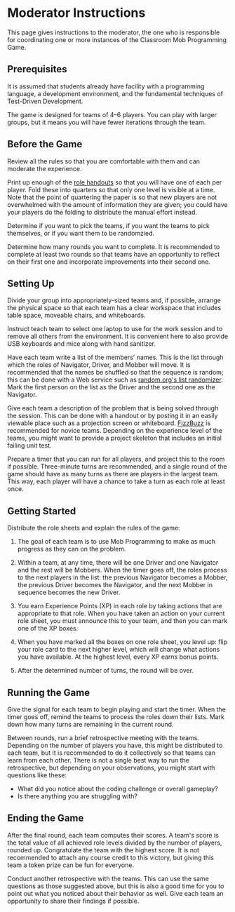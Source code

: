# Moderator Instructions

This page gives instructions to the moderator, the one who is responsible
for coordinating one or more instances of the Classroom Mob Programming Game.

## Prerequisites

It is assumed that students already have facility with a programming language,
a development environment, and the fundamental techniques of Test-Driven
Development.

The game is designed for teams of 4&ndash;6 players. You can play with larger
groups, but it means you will have fewer iterations through the team. 

## Before the Game

Review all the rules so that you are comfortable with them
and can moderate the experience.

Print up enough of the [role handouts](handout.pdf) so that you will have
one of each per player. Fold these into quarters so that only one level
is visible at a time. Note that the point of quartering the paper is so
that new players are not overwhelmed with the amount of information
they are given; you could have your players do the folding to distribute
the manual effort instead.

Determine if you want to pick the teams, if you want the teams to pick
themselves, or if you want them to be randomzied.

Determine how many rounds you want to complete.
It is recommended to complete at least two rounds so that teams
have an opportunity to reflect on their first one and incorporate
improvements into their second one.

## Setting Up

Divide your group into appropriately-sized teams and, if possible, arrange
the physical space so that each team has a clear workspace that includes
table space, moveable chairs, and whiteboards.

Instruct teach team to select one laptop to use for the work session
and to remove all others from the environment. It is convenient here to also
provide USB keyboards and mice along with hand sanitizer.

Have each team write a list of the members' names. This is the list
through which the roles of Navigator, Driver, and Mobber will move.
It is recommended that the names be shuffled so that the sequence
is random; this can be done with a Web service such as
[random.org's list randomizer](https://www.random.org/lists/).
Mark the first person on the list as the Driver and the second
one as the Navigator.

Give each team a description of the problem that is being solved
through the session. This can be done with a handout or by posting it
in an easily viewable place such as a projection screen or whiteboard.
[FizzBuzz](https://en.wikipedia.org/wiki/Fizz_buzz) is recommended
for novice teams.
Depending on the experience level of the teams, you might want to
provide a project skeleton that includes an initial failing unit test.

Prepare a timer that you can run for all players, and project this
to the room if possible. Three-minute turns are recommended,
and a single round of the game should have as many turns as there
are players in the largest team. This way, each player will have
a chance to take a turn as each role at least once.

## Getting Started

Distribute the role sheets and explain the rules of the game:

1. The goal of each team is to use Mob Programming to make as much
progress as they can on the problem.

1. Within a team, at any time, there will be one Driver and one Navigator
and the rest will be Mobbers. When the timer goes off, the roles process
to the next players in the list: the previous Navigator becomes a Mobber,
the previous Driver becomes the Navigator, and the next Mobber in sequence
becomes the new Driver.

1. You earn Experience Points (XP) in each role by taking actions
that are appropriate to that role. When you have taken an action
on your current role sheet, you must announce this to your team,
and then you can mark one of the XP boxes.

1. When you have marked all the boxes on one role sheet, you level up:
flip your role card to the next higher level, which will change what
actions you have available. At the highest level, every XP earns
bonus points.

1. After the determined number of turns, the round will be over.

## Running the Game

Give the signal for each team to begin playing and start the timer.
When the timer goes off, remind the teams to process the roles down
their lists. Mark down how many turns are remaining in the current round.

Between rounds, run a brief retrospective
meeting with the teams. Depending on the number of players you have,
this might be distributed to each team, but it is recommended to
do it collectively so that teams can learn from each other.
There is not a single best way to run the retrospective, but depending
on your observations, you might start with questions like these:

- What did you notice about the coding challenge or overall gameplay?
- Is there anything you are struggling with?

## Ending the Game

After the final round, each team computes their scores. A team's score
is the total value of all achieved role levels divided by the number
of players, rounded up.
Congratulate the team with the highest score.
It is not recommended to attach any course credit to this victory,
but giving this team a token prize can be fun for everyone.

Conduct another retrospective with the teams. This can use the same
questions as those suggested above, but this is also a good time for
you to point out what you noticed about their behavior as well.
Give each team an opportunity to share their findings if possible.

